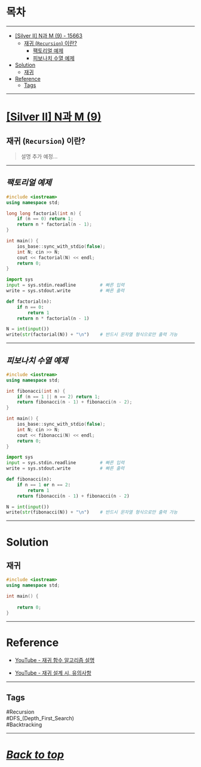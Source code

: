 # 목차

---

- [\[Silver II\] N과 M (9) - 15663](#silver-ii-n과-m--9-)
    - [재귀 (`Recursion`) 이란?](#재귀-recursion-이란)
        - [팩토리얼 예제](#팩토리얼-예제)
        - [피보나치 수열 예제](#피보나치-수열-예제)
- [Solution](#solution)
    - [재귀](#재귀)
- [Reference](#reference)
    - [Tags](#tags)

---

# [\[Silver II\] N과 M (9)](https://www.acmicpc.net/problem/15663)

## 재귀 (`Recursion`) 이란?

> 설명 추가 예정...

---

## ***팩토리얼 예제***

```cpp
#include <iostream>
using namespace std;

long long factorial(int n) {
    if (n == 0) return 1;
    return n * factorial(n - 1);
}

int main() {
    ios_base::sync_with_stdio(false);
    int N; cin >> N;
    cout << factorial(N) << endl;
    return 0;
}
```

```py
import sys
input = sys.stdin.readline         # 빠른 입력
write = sys.stdout.write           # 빠른 출력

def factorial(n):
    if n == 0:
        return 1
    return n * factorial(n - 1)

N = int(input())
write(str(factorial(N)) + "\n")    # 반드시 문자열 형식으로만 출력 가능
```

---

## ***피보나치 수열 예제***

```cpp
#include <iostream>
using namespace std;

int fibonacci(int n) {
    if (n == 1 || n == 2) return 1;
    return fibonacci(n - 1) + fibonacci(n - 2);
}

int main() {
    ios_base::sync_with_stdio(false);
    int N; cin >> N;
    cout << fibonacci(N) << endl;
    return 0;
}
```

```py
import sys
input = sys.stdin.readline         # 빠른 입력
write = sys.stdout.write           # 빠른 출력

def fibonacci(n):
    if n == 1 or n == 2:
        return 1
    return fibonacci(n - 1) + fibonacci(n - 2)

N = int(input())
write(str(fibonacci(N)) + "\n")    # 반드시 문자열 형식으로만 출력 가능
```

---

# Solution

## 재귀

```cpp
#include <iostream>
using namespace std;

int main() {
    
    return 0;
}
```

---

# Reference

- [YouTube - 재귀 함수 알고리즘 설명](https://www.youtube.com/watch?v=dtJiHp_uQWU)

- [YouTube - 재귀 설계 시, 유의사항](https://www.youtube.com/watch?v=LkHWorICuHY)

---

## Tags

#Recursion  
#DFS_(Depth_First_Search)  
#Backtracking  

---

# ***[Back to top](#top)***
